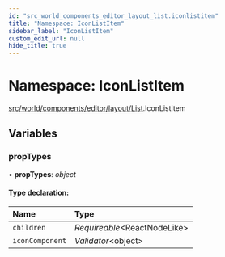 ```yaml
---
id: "src_world_components_editor_layout_list.iconlistitem"
title: "Namespace: IconListItem"
sidebar_label: "IconListItem"
custom_edit_url: null
hide_title: true
---
```


# Namespace: IconListItem

[src/world/components/editor/layout/List](src_world_components_editor_layout_list.md).IconListItem

## Variables

### propTypes

• **propTypes**: *object*

#### Type declaration:

| Name | Type |
| :------ | :------ |
| `children` | *Requireable*<ReactNodeLike\> |
| `iconComponent` | *Validator*<object\> |
